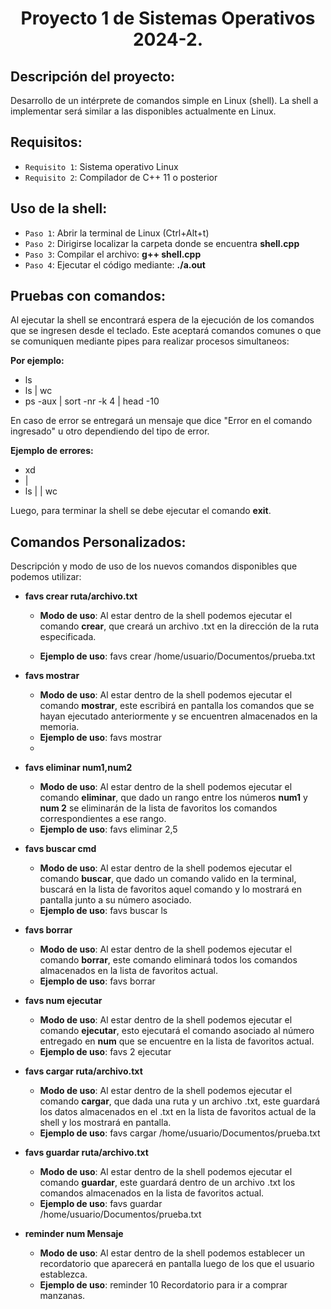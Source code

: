 <h1 align="center"> Proyecto 1 de Sistemas Operativos 2024-2. </h1>

## Descripción del proyecto:
Desarrollo de un intérprete de comandos simple en Linux (shell). La shell a implementar será similar
a las disponibles actualmente en Linux.

## Requisitos:
- `Requisito 1`: Sistema operativo Linux
- `Requisito 2`: Compilador de C++ 11 o posterior

## Uso de la shell:
- `Paso 1`: Abrir la terminal de Linux (Ctrl+Alt+t)
- `Paso 2`: Dirigirse localizar la carpeta donde se encuentra **shell.cpp**
- `Paso 3`: Compilar el archivo: **g++ shell.cpp**
- `Paso 4`: Ejecutar el código mediante: **./a.out**

## Pruebas con comandos:
Al ejecutar la shell se encontrará espera de la ejecución de los comandos que se ingresen desde el teclado.
Este aceptará comandos comunes o que se comuniquen mediante pipes para realizar procesos simultaneos:

**Por ejemplo:**
- ls
- ls | wc
- ps -aux | sort -nr -k 4 | head -10

En caso de error se entregará un mensaje que dice "Error en el comando ingresado" u otro dependiendo del tipo de error.

**Ejemplo de errores:**
- xd
- |
- ls | | wc

Luego, para terminar la shell se debe ejecutar el comando **exit**.

## Comandos Personalizados:
Descripción y modo de uso de los nuevos comandos disponibles que podemos utilizar:

- **favs crear ruta/archivo.txt**
  - **Modo de uso**: Al estar dentro de la shell podemos ejecutar el comando **crear**, que creará un archivo .txt en la dirección de la ruta especificada.
  
  - **Ejemplo de uso**: favs crear /home/usuario/Documentos/prueba.txt
    
- **favs mostrar**
  - **Modo de uso**: Al estar dentro de la shell podemos ejecutar el comando **mostrar**, este escribirá en pantalla los comandos que se hayan ejecutado anteriormente y se encuentren almacenados en la memoria.
  - **Ejemplo de uso**: favs mostrar
  - 
- **favs eliminar num1,num2**
  - **Modo de uso**: Al estar dentro de la shell podemos ejecutar el comando **eliminar**, que dado un rango entre los números **num1** y **num 2** se eliminarán de la lista de favoritos los comandos correspondientes a ese rango.
  - **Ejemplo de uso**: favs eliminar 2,5
 
- **favs buscar cmd**
  - **Modo de uso**: Al estar dentro de la shell podemos ejecutar el comando **buscar**, que dado un comando valido en la terminal, buscará en la lista de favoritos aquel comando y lo mostrará en pantalla junto a su número asociado.
  - **Ejemplo de uso**: favs buscar ls

- **favs borrar**
  - **Modo de uso**: Al estar dentro de la shell podemos ejecutar el comando **borrar**, este comando eliminará todos los comandos almacenados en la lista de favoritos actual.
  - **Ejemplo de uso**: favs borrar

- **favs num ejecutar**
  - **Modo de uso**: Al estar dentro de la shell podemos ejecutar el comando **ejecutar**, esto ejecutará el comando asociado al número entregado en **num** que se encuentre en la lista de favoritos actual.
  - **Ejemplo de uso**: favs 2 ejecutar

- **favs cargar ruta/archivo.txt**
  - **Modo de uso**: Al estar dentro de la shell podemos ejecutar el comando **cargar**, que dada una ruta y un archivo .txt, este guardará los datos almacenados en el .txt en la lista de favoritos actual de la shell y los mostrará en pantalla.
  - **Ejemplo de uso**: favs cargar /home/usuario/Documentos/prueba.txt
 
- **favs guardar ruta/archivo.txt**
  - **Modo de uso**: Al estar dentro de la shell podemos ejecutar el comando **guardar**, este guardará dentro de un archivo .txt los comandos almacenados en la lista de favoritos actual.
  - **Ejemplo de uso**: favs guardar /home/usuario/Documentos/prueba.txt

- **reminder num Mensaje**
  - **Modo de uso**: Al estar dentro de la shell podemos establecer un recordatorio que aparecerá en pantalla luego de los que el usuario establezca. 
  - **Ejemplo de uso**: reminder 10 Recordatorio para ir a comprar manzanas.

